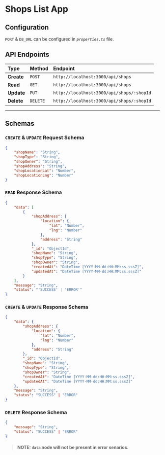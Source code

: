 # Shops List App
## Configuration
`PORT` & `DB_URL` can be configured in *`properties.ts`* file.
## API Endpoints
| Type | Method | Endpoint | 
| :- | :- | :- |
| **Create** | `POST` | `http://localhost:3000/api/shops` | 
| **Read** | `GET` | `http://localhost:3000/api/shops` | 
| **Update** | `PUT` | `http://localhost:3000/api/shops/:shopId` | 
| **Delete** | `DELETE` | `http://localhost:3000/api/shops/:shopId` | 
---
## Schemas
### `CREATE` & `UPDATE` **Request** Schema
```json
{
    "shopName": "String",
    "shopType": "String",
    "shopOwner": "String",
    "shopAddress": "String",
    "shopLocationLat": "Number",
    "shopLocationLng": "Number"
}
```
### `READ` **Response** Schema
```json
{
    "data": [
        {
            "shopAddress": {
                "location": {
                    "lat": "Number",
                    "lng": "Number"
                },
                "address": "String"
            },
            "_id": "ObjectId",
            "shopName": "String",
            "shopType": "String",
            "shopOwner": "String",
            "createdAt": "DateTime [YYYY-MM-dd:HH:MM:ss.sssZ]",
            "updatedAt": "DateTime [YYYY-MM-dd:HH:MM:ss.sssZ]"
        }        
    ],
    "message": "String",
    "status": "'SUCCESS' | 'ERROR'"
}
```
### `CREATE` & `UPDATE` **Response** Schema
```json
{
    "data": {
        "shopAddress": {
            "location": {
                "lat": "Number",
                "lng": "Number"
            },
            "address": "String"
        },
        "_id": "ObjectId",
        "shopName": "String",
        "shopType": "String",
        "shopOwner": "String",
        "createdAt": "DateTime [YYYY-MM-dd:HH:MM:ss.sssZ]",
        "updatedAt": "DateTime [YYYY-MM-dd:HH:MM:ss.sssZ]"
    },
    "message": "String",
    "status": "SUCCESS" | "ERROR"
}
```
### `DELETE` **Response** Schema
```json
{
    "message": "String",
    "status": "SUCCESS" | "ERROR"
}
```
> #### NOTE: `data` node will not be present in error senarios.
